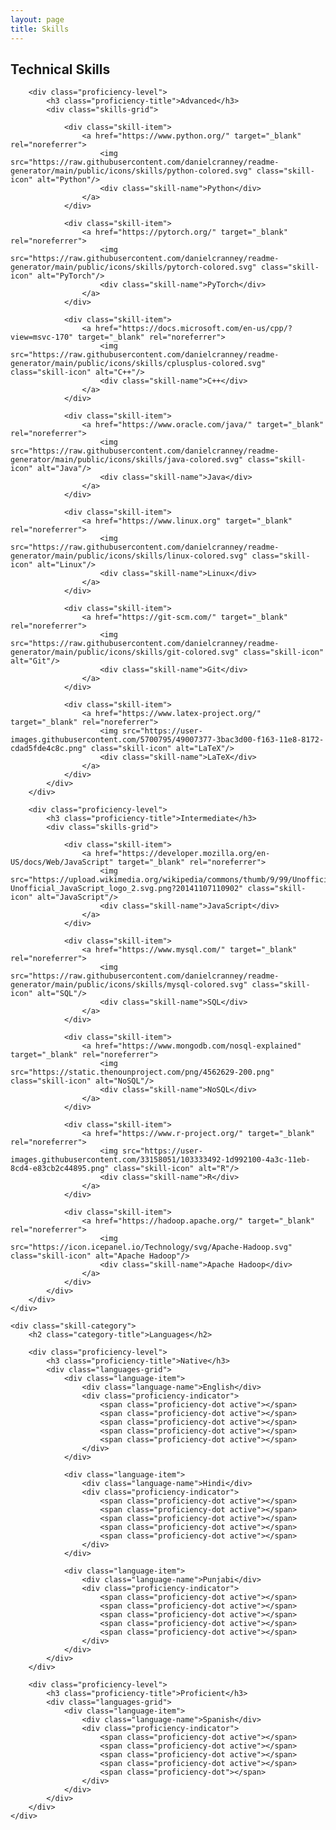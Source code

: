 ```yaml
---
layout: page
title: Skills
---
```


<div class="skills-section">
    <div class="skill-category">
        <h2 class="category-title">Technical Skills</h2>
        
        <div class="proficiency-level">
            <h3 class="proficiency-title">Advanced</h3>
            <div class="skills-grid">

                <div class="skill-item">
                    <a href="https://www.python.org/" target="_blank" rel="noreferrer">
                        <img src="https://raw.githubusercontent.com/danielcranney/readme-generator/main/public/icons/skills/python-colored.svg" class="skill-icon" alt="Python"/>
                        <div class="skill-name">Python</div>
                    </a>
                </div>

                <div class="skill-item">
                    <a href="https://pytorch.org/" target="_blank" rel="noreferrer">
                        <img src="https://raw.githubusercontent.com/danielcranney/readme-generator/main/public/icons/skills/pytorch-colored.svg" class="skill-icon" alt="PyTorch"/>
                        <div class="skill-name">PyTorch</div>
                    </a>
                </div>
                
                <div class="skill-item">
                    <a href="https://docs.microsoft.com/en-us/cpp/?view=msvc-170" target="_blank" rel="noreferrer">
                        <img src="https://raw.githubusercontent.com/danielcranney/readme-generator/main/public/icons/skills/cplusplus-colored.svg" class="skill-icon" alt="C++"/>
                        <div class="skill-name">C++</div>
                    </a>
                </div>

                <div class="skill-item">
                    <a href="https://www.oracle.com/java/" target="_blank" rel="noreferrer">
                        <img src="https://raw.githubusercontent.com/danielcranney/readme-generator/main/public/icons/skills/java-colored.svg" class="skill-icon" alt="Java"/>
                        <div class="skill-name">Java</div>
                    </a>
                </div>

                <div class="skill-item">
                    <a href="https://www.linux.org" target="_blank" rel="noreferrer">
                        <img src="https://raw.githubusercontent.com/danielcranney/readme-generator/main/public/icons/skills/linux-colored.svg" class="skill-icon" alt="Linux"/>
                        <div class="skill-name">Linux</div>
                    </a>
                </div>

                <div class="skill-item">
                    <a href="https://git-scm.com/" target="_blank" rel="noreferrer">
                        <img src="https://raw.githubusercontent.com/danielcranney/readme-generator/main/public/icons/skills/git-colored.svg" class="skill-icon" alt="Git"/>
                        <div class="skill-name">Git</div>
                    </a>
                </div>

                <div class="skill-item">
                    <a href="https://www.latex-project.org/" target="_blank" rel="noreferrer">
                        <img src="https://user-images.githubusercontent.com/5700795/49007377-3bac3d00-f163-11e8-8172-cdad5fde4c8c.png" class="skill-icon" alt="LaTeX"/>
                        <div class="skill-name">LaTeX</div>
                    </a>
                </div>
            </div>
        </div>
        
        <div class="proficiency-level">
            <h3 class="proficiency-title">Intermediate</h3>
            <div class="skills-grid">

                <div class="skill-item">
                    <a href="https://developer.mozilla.org/en-US/docs/Web/JavaScript" target="_blank" rel="noreferrer">
                        <img src="https://upload.wikimedia.org/wikipedia/commons/thumb/9/99/Unofficial_JavaScript_logo_2.svg/512px-Unofficial_JavaScript_logo_2.svg.png?20141107110902" class="skill-icon" alt="JavaScript"/>
                        <div class="skill-name">JavaScript</div>
                    </a>
                </div>

                <div class="skill-item">
                    <a href="https://www.mysql.com/" target="_blank" rel="noreferrer">
                        <img src="https://raw.githubusercontent.com/danielcranney/readme-generator/main/public/icons/skills/mysql-colored.svg" class="skill-icon" alt="SQL"/>
                        <div class="skill-name">SQL</div>
                    </a>
                </div>

                <div class="skill-item">
                    <a href="https://www.mongodb.com/nosql-explained" target="_blank" rel="noreferrer">
                        <img src="https://static.thenounproject.com/png/4562629-200.png" class="skill-icon" alt="NoSQL"/>
                        <div class="skill-name">NoSQL</div>
                    </a>
                </div>

                <div class="skill-item">
                    <a href="https://www.r-project.org/" target="_blank" rel="noreferrer">
                        <img src="https://user-images.githubusercontent.com/33158051/103333492-1d992100-4a3c-11eb-8cd4-e83cb2c44895.png" class="skill-icon" alt="R"/>
                        <div class="skill-name">R</div>
                    </a>
                </div>

                <div class="skill-item">
                    <a href="https://hadoop.apache.org/" target="_blank" rel="noreferrer">
                        <img src="https://icon.icepanel.io/Technology/svg/Apache-Hadoop.svg" class="skill-icon" alt="Apache Hadoop"/>
                        <div class="skill-name">Apache Hadoop</div>
                    </a>
                </div>
            </div>
        </div>
    </div>
    
    <div class="skill-category">
        <h2 class="category-title">Languages</h2>
        
        <div class="proficiency-level">
            <h3 class="proficiency-title">Native</h3>
            <div class="languages-grid">
                <div class="language-item">
                    <div class="language-name">English</div>
                    <div class="proficiency-indicator">
                        <span class="proficiency-dot active"></span>
                        <span class="proficiency-dot active"></span>
                        <span class="proficiency-dot active"></span>
                        <span class="proficiency-dot active"></span>
                        <span class="proficiency-dot active"></span>
                    </div>
                </div>

                <div class="language-item">
                    <div class="language-name">Hindi</div>
                    <div class="proficiency-indicator">
                        <span class="proficiency-dot active"></span>
                        <span class="proficiency-dot active"></span>
                        <span class="proficiency-dot active"></span>
                        <span class="proficiency-dot active"></span>
                        <span class="proficiency-dot active"></span>
                    </div>
                </div>

                <div class="language-item">
                    <div class="language-name">Punjabi</div>
                    <div class="proficiency-indicator">
                        <span class="proficiency-dot active"></span>
                        <span class="proficiency-dot active"></span>
                        <span class="proficiency-dot active"></span>
                        <span class="proficiency-dot active"></span>
                        <span class="proficiency-dot active"></span>
                    </div>
                </div>
            </div>
        </div>
        
        <div class="proficiency-level">
            <h3 class="proficiency-title">Proficient</h3>
            <div class="languages-grid">
                <div class="language-item">
                    <div class="language-name">Spanish</div>
                    <div class="proficiency-indicator">
                        <span class="proficiency-dot active"></span>
                        <span class="proficiency-dot active"></span>
                        <span class="proficiency-dot active"></span>
                        <span class="proficiency-dot active"></span>
                        <span class="proficiency-dot"></span>
                    </div>
                </div>
            </div>
        </div>
    </div>
</div>